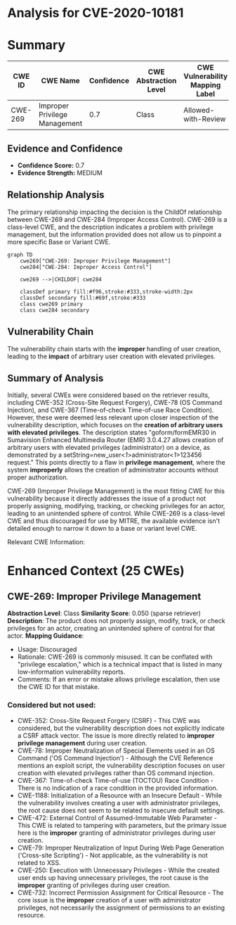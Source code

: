 # Analysis for CVE-2020-10181

# Summary
| CWE ID | CWE Name | Confidence | CWE Abstraction Level | CWE Vulnerability Mapping Label | CWE-Vulnerability Mapping Notes |
|---|---|---|---|---|---|
| CWE-269 | Improper Privilege Management | 0.7 | Class | Allowed-with-Review | Primary CWE |

## Evidence and Confidence

*   **Confidence Score:** 0.7
*   **Evidence Strength:** MEDIUM

## Relationship Analysis
The primary relationship impacting the decision is the ChildOf relationship between CWE-269 and CWE-284 (Improper Access Control). CWE-269 is a class-level CWE, and the description indicates a problem with privilege management, but the information provided does not allow us to pinpoint a more specific Base or Variant CWE.

```mermaid
graph TD
    cwe269["CWE-269: Improper Privilege Management"]
    cwe284["CWE-284: Improper Access Control"]

    cwe269 -->|CHILDOF| cwe284

    classDef primary fill:#f96,stroke:#333,stroke-width:2px
    classDef secondary fill:#69f,stroke:#333
    class cwe269 primary
    class cwe284 secondary
```

## Vulnerability Chain
The vulnerability chain starts with the **improper** handling of user creation, leading to the **impact** of arbitrary user creation with elevated privileges.

## Summary of Analysis
Initially, several CWEs were considered based on the retriever results, including CWE-352 (Cross-Site Request Forgery), CWE-78 (OS Command Injection), and CWE-367 (Time-of-check Time-of-use Race Condition). However, these were deemed less relevant upon closer inspection of the vulnerability description, which focuses on the **creation of arbitrary users with elevated privileges**. The description states "goform/formEMR30 in Sumavision Enhanced Multimedia Router (EMR) 3.0.4.27 allows creation of arbitrary users with elevated privileges (administrator) on a device, as demonstrated by a setString=new_user<*1*>administrator<*1*>123456 request." This points directly to a flaw in **privilege management**, where the system **improperly** allows the creation of administrator accounts without proper authorization.

CWE-269 (Improper Privilege Management) is the most fitting CWE for this vulnerability because it directly addresses the issue of a product not properly assigning, modifying, tracking, or checking privileges for an actor, leading to an unintended sphere of control. While CWE-269 is a class-level CWE and thus discouraged for use by MITRE, the available evidence isn't detailed enough to narrow it down to a base or variant level CWE.

Relevant CWE Information:

# Enhanced Context (25 CWEs)

## CWE-269: Improper Privilege Management
**Abstraction Level**: Class
**Similarity Score**: 0.050 (sparse retriever)
**Description**:
The product does not properly assign, modify, track, or check privileges for an actor, creating an unintended sphere of control for that actor.
**Mapping Guidance**:
- Usage: Discouraged
- Rationale: CWE-269 is commonly misused. It can be conflated with "privilege escalation," which is a technical impact that is listed in many low-information vulnerability reports.
- Comments: If an error or mistake allows privilege escalation, then use the CWE ID for that mistake.

### Considered but not used:
- CWE-352: Cross-Site Request Forgery (CSRF) - This CWE was considered, but the vulnerability description does not explicitly indicate a CSRF attack vector. The issue is more directly related to **improper privilege management** during user creation.
- CWE-78: Improper Neutralization of Special Elements used in an OS Command ('OS Command Injection') - Although the CVE Reference mentions an exploit script, the vulnerability description focuses on user creation with elevated privileges rather than OS command injection.
- CWE-367: Time-of-check Time-of-use (TOCTOU) Race Condition - There is no indication of a race condition in the provided information.
- CWE-1188: Initialization of a Resource with an Insecure Default - While the vulnerability involves creating a user with administrator privileges, the root cause does not seem to be related to insecure default settings.
- CWE-472: External Control of Assumed-Immutable Web Parameter - This CWE is related to tampering with parameters, but the primary issue here is the **improper** granting of administrator privileges during user creation.
- CWE-79: Improper Neutralization of Input During Web Page Generation ('Cross-site Scripting') - Not applicable, as the vulnerability is not related to XSS.
- CWE-250: Execution with Unnecessary Privileges - While the created user ends up having unnecessary privileges, the root cause is the **improper** granting of privileges during user creation.
- CWE-732: Incorrect Permission Assignment for Critical Resource - The core issue is the **improper** creation of a user with administrator privileges, not necessarily the assignment of permissions to an existing resource.